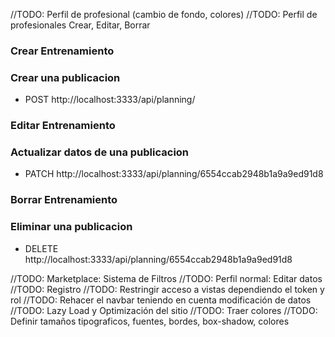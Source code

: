 //TODO: Perfil de profesional (cambio de fondo, colores)
//TODO: Perfil de profesionales Crear, Editar, Borrar

### Crear Entrenamiento
### Crear una publicacion
- POST http://localhost:3333/api/planning/

### Editar Entrenamiento
### Actualizar datos de una publicacion
- PATCH http://localhost:3333/api/planning/6554ccab2948b1a9a9ed91d8

### Borrar Entrenamiento
### Eliminar una publicacion
- DELETE http://localhost:3333/api/planning/6554ccab2948b1a9a9ed91d8

//TODO: Marketplace: Sistema de Filtros
//TODO: Perfil normal: Editar datos
//TODO: Registro
//TODO: Restringir acceso a vistas dependiendo el token y rol
//TODO: Rehacer el navbar teniendo en cuenta modificación de datos
//TODO: Lazy Load y Optimización del sitio
//TODO: Traer colores
//TODO: Definir tamaños tipograficos, fuentes, bordes, box-shadow, colores